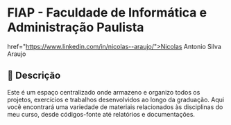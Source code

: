 # FIAP - Faculdade de Informática e Administração Paulista
 href="https://www.linkedin.com/in/nicolas--araujo/">Nicolas Antonio Silva Araujo</a>


## 📜 Descrição

Este é um espaço centralizado onde armazeno e organizo todos os projetos, exercícios e trabalhos desenvolvidos ao longo da graduação. Aqui você encontrará uma variedade de materiais relacionados às disciplinas do meu curso, desde códigos-fonte até relatórios e documentações.
